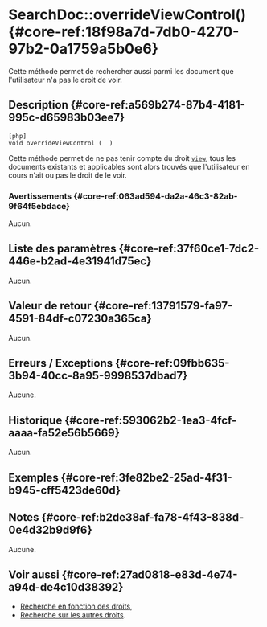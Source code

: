 # SearchDoc::overrideViewControl() {#core-ref:18f98a7d-7db0-4270-97b2-0a1759a5b0e6}

<div class="short-description">
    
Cette méthode permet de rechercher aussi parmi les document que l'utilisateur
n'a pas le droit de voir.

</div>


## Description {#core-ref:a569b274-87b4-4181-995c-d65983b03ee7}

    [php]
    void overrideViewControl (  )

Cette méthode permet de ne pas tenir compte du droit [`view`][viewACL], tous les
documents existants et applicables sont alors trouvés que l'utilisateur en cours
n'ait ou pas le droit de le voir.

### Avertissements {#core-ref:063ad594-da2a-46c3-82ab-9f64f5ebdace}

Aucun.

## Liste des paramètres {#core-ref:37f60ce1-7dc2-446e-b2ad-4e31941d75ec}

Aucun.

## Valeur de retour {#core-ref:13791579-fa97-4591-84df-c07230a365ca}

Aucun.

## Erreurs / Exceptions {#core-ref:09fbb635-3b94-40cc-8a95-9998537dbad7}

Aucune.

## Historique {#core-ref:593062b2-1ea3-4fcf-aaaa-fa52e56b5669}

Aucun.

## Exemples {#core-ref:3fe82be2-25ad-4f31-b945-cff5423de60d}



## Notes {#core-ref:b2de38af-fa78-4f43-838d-0e4d32b9d9f6}

Aucune.

## Voir aussi {#core-ref:27ad0818-e83d-4e74-a94d-de4c10d38392}

*   [Recherche en fonction des droits][advview],
*   [Recherche sur les autres droits][docperm].

<!-- links -->

[viewACL]:      #core-ref:f1575705-10e8-4bf2-83b3-4c0b5bfb77cf
[docperm]:      #core-ref:5cf15b7a-e8c8-4ec8-a3b8-2e676b6be349
[advview]:      #core-ref:8fd719e9-cc92-4ca4-822c-911a9fee10bf
